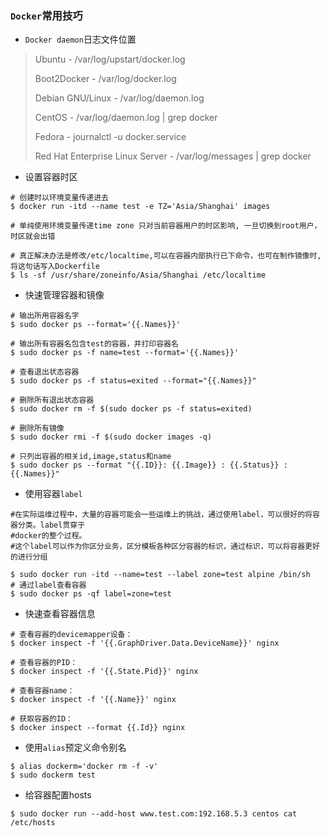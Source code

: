 ### `Docker`常用技巧

- `Docker daemon`日志文件位置

> Ubuntu - /var/log/upstart/docker.log
>
> Boot2Docker - /var/log/docker.log
>
> Debian GNU/Linux - /var/log/daemon.log
>
> CentOS - /var/log/daemon.log | grep docker
>
> Fedora - journalctl -u docker.service
>
> Red Hat Enterprise Linux Server - /var/log/messages | grep docker

- 设置容器时区

```shell
# 创建时以环境变量传递进去
$ docker run -itd --name test -e TZ='Asia/Shanghai' images

# 单纯使用环境变量传递time zone 只对当前容器用户的时区影响, 一旦切换到root用户，时区就会出错

# 真正解决办法是修改/etc/localtime,可以在容器内部执行已下命令，也可在制作镜像时,将这句话写入Dockerfile
$ ls -sf /usr/share/zoneinfo/Asia/Shanghai /etc/localtime
```

- 快速管理容器和镜像

```shell
# 输出所用容器名字
$ sudo docker ps --format='{{.Names}}'
 
# 输出所有容器名包含test的容器，并打印容器名
$ sudo docker ps -f name=test --format='{{.Names}}'

# 查看退出状态容器
$ sudo docker ps -f status=exited --format="{{.Names}}"

# 删除所有退出状态容器
$ sudo docker rm -f $(sudo docker ps -f status=exited)

# 删除所有镜像
$ sudo docker rmi -f $(sudo docker images -q)

# 只列出容器的相关id,image,status和name
$ sudo docker ps --format "{{.ID}}: {{.Image}} : {{.Status}} : {{.Names}}"
```

- 使用容器`label`

```shell
#在实际运维过程中，大量的容器可能会一些运维上的挑战，通过使用label，可以很好的将容器分类。label贯穿于
#docker的整个过程。
#这个label可以作为你区分业务，区分模板各种区分容器的标识，通过标识，可以将容器更好的进行分组

$ sudo docker run -itd --name=test --label zone=test alpine /bin/sh
# 通过label查看容器
$ sudo docker ps -qf label=zone=test
```

- 快速查看容器信息

```shell
# 查看容器的devicemapper设备：
$ docker inspect -f '{{.GraphDriver.Data.DeviceName}}' nginx 

# 查看容器的PID：
$ docker inspect -f '{{.State.Pid}}' nginx 

# 查看容器name：
$ docker inspect -f '{{.Name}}' nginx 

# 获取容器的ID：
$ docker inspect --format {{.Id}} nginx

```

- 使用`alias`预定义命令别名

```shell
$ alias dockerm='docker rm -f -v'
$ sudo dockerm test
```

- 给容器配置hosts

```shell
$ sudo docker run --add-host www.test.com:192.168.5.3 centos cat /etc/hosts
```

